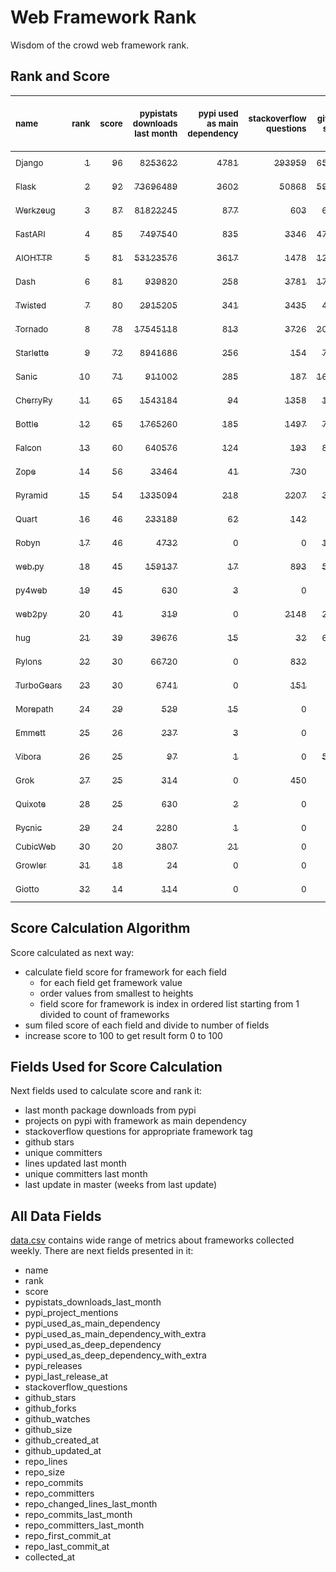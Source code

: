 # Web Framework Rank
Wisdom of the crowd web framework rank.

## Rank and Score
<sub>name</sub> | <sub>rank</sub> | <sub>score</sub> | <sub>pypistats downloads last month</sub> | <sub>pypi used as main dependency</sub> | <sub>stackoverflow questions</sub> | <sub>github stars</sub> | <sub>repo unique committers</sub> | <sub>repo changed lines last month</sub> | <sub>repo unique committers last month</sub> | <sub>repo last commit</sub>
:--- | ---: | ---: | ---: | ---: | ---: | ---: | ---: | ---: | ---: | ---:
[<sub>Django</sub>](https://github.com/django/django "first commit: 2005-07-13") | [<sub>1</sub>](# "  +0 last week") | [<sub>96</sub>](# "  +0 last week") | [<sub>8253622</sub>](# "  #6 in pypistats downloads last month +0.04% last week") | [<sub>4781</sub>](# "  #1 in pypi used as main dependency +0.31% last week") | [<sub>293959</sub>](# "  #1 in stackoverflow questions +0.17% last week") | [<sub>65261</sub>](# "  #1 in github stars +0.19% last week") | [<sub>2724</sub>](# "  #1 in repo unique committers +0.15% last week") | [<sub>2579</sub>](# "▼ #7 in repo changed lines last month -13.63% last week") | [<sub>29</sub>](# "  #1 in repo unique committers last month -6.45% last week") | [<sub>2022-07-23</sub>](# "  #1 in repo last commit 1 week ago")
[<sub>Flask</sub>](https://github.com/pallets/flask "first commit: 2010-04-06; uses: Werkzeug") | [<sub>2</sub>](# "  +0 last week") | [<sub>92</sub>](# "  -2 last week") | [<sub>73696489</sub>](# "  #2 in pypistats downloads last month +1.57% last week") | [<sub>3602</sub>](# "  #3 in pypi used as main dependency +0.42% last week") | [<sub>50868</sub>](# "  #2 in stackoverflow questions +0.15% last week") | [<sub>59958</sub>](# "  #2 in github stars +0.12% last week") | [<sub>802</sub>](# "  #2 in repo unique committers +0.0% last week") | [<sub>6854</sub>](# "  #4 in repo changed lines last month -27.7% last week") | [<sub>11</sub>](# "  #2 in repo unique committers last month -8.33% last week") | [<sub>2022-07-14</sub>](# "▼ #10 in repo last commit 2 weeks ago")
[<sub>Werkzeug</sub>](https://github.com/pallets/werkzeug "first commit: 2007-05-04; used by: Flask and Quart") | [<sub>3</sub>](# "▲ +1 last week") | [<sub>87</sub>](# "▲ +4 last week") | [<sub>81822245</sub>](# "  #1 in pypistats downloads last month +0.25% last week") | [<sub>877</sub>](# "  #4 in pypi used as main dependency +0.46% last week") | [<sub>603</sub>](# "  #15 in stackoverflow questions +0.0% last week") | [<sub>6125</sub>](# "  #12 in github stars +0.1% last week") | [<sub>467</sub>](# "  #4 in repo unique committers +0.43% last week") | [<sub>14062</sub>](# "▲ #2 in repo changed lines last month +8.52% last week") | [<sub>11</sub>](# "▲ #2 in repo unique committers last month +22.22% last week") | [<sub>2022-07-23</sub>](# "▲ #1 in repo last commit 1 week ago")
[<sub>FastAPI</sub>](https://github.com/tiangolo/fastapi "first commit: 2018-12-05; uses: Starlette") | [<sub>4</sub>](# "▼ -1 last week") | [<sub>85</sub>](# "▼ +1 last week") | [<sub>7497540</sub>](# "  #7 in pypistats downloads last month +1.69% last week") | [<sub>835</sub>](# "  #5 in pypi used as main dependency +0.36% last week") | [<sub>3346</sub>](# "  #6 in stackoverflow questions +1.36% last week") | [<sub>47509</sub>](# "  #3 in github stars +0.55% last week") | [<sub>335</sub>](# "  #8 in repo unique committers +0.3% last week") | [<sub>2968</sub>](# "▲ #6 in repo changed lines last month +14.46% last week") | [<sub>9</sub>](# "▲ #4 in repo unique committers last month +12.5% last week") | [<sub>2022-07-20</sub>](# "▲ #3 in repo last commit 1 week ago")
[<sub>AIOHTTP</sub>](https://github.com/aio-libs/aiohttp "first commit: 2013-10-01") | [<sub>5</sub>](# "▲ +3 last week") | [<sub>81</sub>](# "▲ +3 last week") | [<sub>53123576</sub>](# "  #3 in pypistats downloads last month -0.22% last week") | [<sub>3617</sub>](# "  #2 in pypi used as main dependency +0.64% last week") | [<sub>1478</sub>](# "  #10 in stackoverflow questions +0.14% last week") | [<sub>12661</sub>](# "  #7 in github stars +0.25% last week") | [<sub>665</sub>](# "  #3 in repo unique committers +0.0% last week") | [<sub>8</sub>](# "▲ #15 in repo changed lines last month +14.29% last week") | [<sub>3</sub>](# "▲ #10 in repo unique committers last month +50.0% last week") | [<sub>2022-07-22</sub>](# "▲ #3 in repo last commit 1 week ago")
[<sub>Dash</sub>](https://github.com/plotly/dash "first commit: 2015-04-10") | [<sub>6</sub>](# "  +0 last week") | [<sub>81</sub>](# "  +1 last week") | [<sub>939820</sub>](# "  #12 in pypistats downloads last month +2.38% last week") | [<sub>258</sub>](# "  #9 in pypi used as main dependency +0.0% last week") | [<sub>3781</sub>](# "  #3 in stackoverflow questions +0.32% last week") | [<sub>17024</sub>](# "  #5 in github stars +0.31% last week") | [<sub>146</sub>](# "  #15 in repo unique committers +0.0% last week") | [<sub>51564</sub>](# "  #1 in repo changed lines last month -1.67% last week") | [<sub>8</sub>](# "  #6 in repo unique committers last month +14.29% last week") | [<sub>2022-07-21</sub>](# "▲ #3 in repo last commit 1 week ago")
[<sub>Twisted</sub>](https://github.com/twisted/twisted "first commit: 2001-07-09") | [<sub>7</sub>](# "  +0 last week") | [<sub>80</sub>](# "  +0 last week") | [<sub>2915205</sub>](# "  #8 in pypistats downloads last month -2.51% last week") | [<sub>341</sub>](# "  #7 in pypi used as main dependency +0.0% last week") | [<sub>3435</sub>](# "  #5 in stackoverflow questions +0.0% last week") | [<sub>4672</sub>](# "  #15 in github stars +0.26% last week") | [<sub>284</sub>](# "  #9 in repo unique committers +0.35% last week") | [<sub>13748</sub>](# "▼ #3 in repo changed lines last month -9.41% last week") | [<sub>8</sub>](# "  #6 in repo unique committers last month +14.29% last week") | [<sub>2022-07-22</sub>](# "▲ #3 in repo last commit 1 week ago")
[<sub>Tornado</sub>](https://github.com/tornadoweb/tornado "first commit: 2009-09-09") | [<sub>8</sub>](# "▼ -3 last week") | [<sub>78</sub>](# "▼ -3 last week") | [<sub>17545118</sub>](# "  #4 in pypistats downloads last month -4.53% last week") | [<sub>813</sub>](# "  #6 in pypi used as main dependency +0.62% last week") | [<sub>3726</sub>](# "  #4 in stackoverflow questions +0.03% last week") | [<sub>20642</sub>](# "  #4 in github stars +0.04% last week") | [<sub>438</sub>](# "  #5 in repo unique committers +0.0% last week") | [<sub>24</sub>](# "▼ #14 in repo changed lines last month -94.46% last week") | [<sub>1</sub>](# "▼ #14 in repo unique committers last month -66.67% last week") | [<sub>2022-07-04</sub>](# "  #12 in repo last commit 3 weeks ago")
[<sub>Starlette</sub>](https://github.com/encode/starlette "first commit: 2018-06-25; used by: FastAPI") | [<sub>9</sub>](# "  +0 last week") | [<sub>72</sub>](# "  -1 last week") | [<sub>8941686</sub>](# "  #5 in pypistats downloads last month +1.34% last week") | [<sub>256</sub>](# "  #10 in pypi used as main dependency +1.19% last week") | [<sub>154</sub>](# "  #19 in stackoverflow questions +1.99% last week") | [<sub>7216</sub>](# "  #10 in github stars +0.54% last week") | [<sub>218</sub>](# "  #12 in repo unique committers +0.0% last week") | [<sub>598</sub>](# "  #9 in repo changed lines last month -22.44% last week") | [<sub>9</sub>](# "▼ #4 in repo unique committers last month -18.18% last week") | [<sub>2022-07-14</sub>](# "▼ #10 in repo last commit 2 weeks ago")
[<sub>Sanic</sub>](https://github.com/sanic-org/sanic "first commit: 2016-05-26") | [<sub>10</sub>](# "  +0 last week") | [<sub>71</sub>](# "  +0 last week") | [<sub>911002</sub>](# "  #13 in pypistats downloads last month -0.19% last week") | [<sub>285</sub>](# "  #8 in pypi used as main dependency +0.0% last week") | [<sub>187</sub>](# "  #18 in stackoverflow questions +0.54% last week") | [<sub>16295</sub>](# "  #6 in github stars +0.15% last week") | [<sub>354</sub>](# "  #7 in repo unique committers +0.0% last week") | [<sub>3794</sub>](# "  #5 in repo changed lines last month -2.12% last week") | [<sub>4</sub>](# "▼ #9 in repo unique committers last month -20.0% last week") | [<sub>2022-06-30</sub>](# "  #15 in repo last commit 4 weeks ago")
[<sub>CherryPy</sub>](https://github.com/cherrypy/cherrypy "first commit: 2004-11-20") | [<sub>11</sub>](# "▲ +1 last week") | [<sub>65</sub>](# "▲ +3 last week") | [<sub>1543184</sub>](# "  #10 in pypistats downloads last month -2.6% last week") | [<sub>94</sub>](# "  #14 in pypi used as main dependency +0.0% last week") | [<sub>1358</sub>](# "  #11 in stackoverflow questions +0.0% last week") | [<sub>1562</sub>](# "  #18 in github stars +0.0% last week") | [<sub>145</sub>](# "  #16 in repo unique committers +0.0% last week") | [<sub>154</sub>](# "▲ #10 in repo changed lines last month +250.0% last week") | [<sub>2</sub>](# "▲ #12 in repo unique committers last month +0.0% last week") | [<sub>2022-07-17</sub>](# "▲ #3 in repo last commit 1 week ago")
[<sub>Bottle</sub>](https://github.com/bottlepy/bottle "first commit: 2009-06-30") | [<sub>12</sub>](# "▼ -1 last week") | [<sub>65</sub>](# "▼ +0 last week") | [<sub>1765260</sub>](# "  #9 in pypistats downloads last month +1.36% last week") | [<sub>185</sub>](# "  #12 in pypi used as main dependency +0.0% last week") | [<sub>1497</sub>](# "  #9 in stackoverflow questions +0.13% last week") | [<sub>7675</sub>](# "  #9 in github stars +0.18% last week") | [<sub>227</sub>](# "  #11 in repo unique committers +0.0% last week") | [<sub>5</sub>](# "  #17 in repo changed lines last month -28.57% last week") | [<sub>1</sub>](# "▼ #14 in repo unique committers last month -50.0% last week") | [<sub>2022-06-29</sub>](# "  #15 in repo last commit 4 weeks ago")
[<sub>Falcon</sub>](https://github.com/falconry/falcon "first commit: 2012-12-06; used by: hug") | [<sub>13</sub>](# "  +0 last week") | [<sub>60</sub>](# "  +1 last week") | [<sub>640576</sub>](# "  #14 in pypistats downloads last month -2.45% last week") | [<sub>124</sub>](# "  #13 in pypi used as main dependency +0.81% last week") | [<sub>193</sub>](# "  #17 in stackoverflow questions -0.52% last week") | [<sub>8833</sub>](# "  #8 in github stars +0.09% last week") | [<sub>196</sub>](# "  #13 in repo unique committers +0.0% last week") | [<sub>26</sub>](# "▲ #13 in repo changed lines last month +0.0% last week") | [<sub>1</sub>](# "▲ #14 in repo unique committers last month +0.0% last week") | [<sub>2022-06-27</sub>](# "  #15 in repo last commit 4 weeks ago")
[<sub>Zope</sub>](https://github.com/zopefoundation/Zope "first commit: 1996-06-17") | [<sub>14</sub>](# "  +0 last week") | [<sub>56</sub>](# "  +1 last week") | [<sub>33464</sub>](# "  #19 in pypistats downloads last month +2.52% last week") | [<sub>41</sub>](# "  #16 in pypi used as main dependency +0.0% last week") | [<sub>730</sub>](# "  #14 in stackoverflow questions +0.0% last week") | [<sub>293</sub>](# "  #24 in github stars +0.0% last week") | [<sub>172</sub>](# "  #14 in repo unique committers +0.0% last week") | [<sub>154</sub>](# "▲ #10 in repo changed lines last month +0.0% last week") | [<sub>3</sub>](# "  #10 in repo unique committers last month +0.0% last week") | [<sub>2022-07-04</sub>](# "  #12 in repo last commit 3 weeks ago")
[<sub>Pyramid</sub>](https://github.com/Pylons/pyramid "first commit: 2008-07-04; used by: CubicWeb") | [<sub>15</sub>](# "  +0 last week") | [<sub>54</sub>](# "  +0 last week") | [<sub>1335094</sub>](# "  #11 in pypistats downloads last month +1.26% last week") | [<sub>218</sub>](# "  #11 in pypi used as main dependency +0.0% last week") | [<sub>2207</sub>](# "  #7 in stackoverflow questions +0.14% last week") | [<sub>3674</sub>](# "  #16 in github stars +0.14% last week") | [<sub>358</sub>](# "  #6 in repo unique committers +0.0% last week") | [<sub>0</sub>](# "▲ #18 in repo changed lines last month +100% last week") | [<sub>0</sub>](# "▲ #18 in repo unique committers last month +100% last week") | [<sub>2022-03-13</sub>](# "  #24 in repo last commit 19 weeks ago")
[<sub>Quart</sub>](https://gitlab.com/pgjones/quart "first commit: 2017-05-14; uses: Werkzeug") | [<sub>16</sub>](# "▲ +2 last week") | [<sub>46</sub>](# "▲ +0 last week") | [<sub>233189</sub>](# "  #15 in pypistats downloads last month +2.79% last week") | [<sub>62</sub>](# "  #15 in pypi used as main dependency +0.0% last week") | [<sub>142</sub>](# "  #21 in stackoverflow questions +0.0% last week") | [<sub>1</sub>](# "  #31 in github stars +0.0% last week") | [<sub>69</sub>](# "  #19 in repo unique committers +0.0% last week") | [<sub>8</sub>](# "▲ #15 in repo changed lines last month +0.0% last week") | [<sub>1</sub>](# "▲ #14 in repo unique committers last month +0.0% last week") | [<sub>2022-07-04</sub>](# "  #12 in repo last commit 3 weeks ago")
[<sub>Robyn</sub>](https://github.com/sansyrox/robyn "first commit: 2021-05-22") | [<sub>17</sub>](# "  +0 last week") | [<sub>46</sub>](# "  -1 last week") | [<sub>4732</sub>](# "  #21 in pypistats downloads last month +38.57% last week") | [<sub>0</sub>](# "  #26 in pypi used as main dependency +100% last week") | [<sub>0</sub>](# "  #23 in stackoverflow questions +100% last week") | [<sub>1451</sub>](# "  #19 in github stars +0.28% last week") | [<sub>19</sub>](# "  #27 in repo unique committers +11.76% last week") | [<sub>1247</sub>](# "  #8 in repo changed lines last month +47.05% last week") | [<sub>5</sub>](# "▲ #8 in repo unique committers last month +66.67% last week") | [<sub>2022-07-21</sub>](# "▼ #3 in repo last commit 1 week ago")
[<sub>web.py</sub>](https://github.com/webpy/webpy "first commit: 1970-01-01") | [<sub>18</sub>](# "▲ +1 last week") | [<sub>45</sub>](# "▲ +1 last week") | [<sub>159137</sub>](# "  #16 in pypistats downloads last month -1.26% last week") | [<sub>17</sub>](# "  #18 in pypi used as main dependency +0.0% last week") | [<sub>893</sub>](# "  #12 in stackoverflow questions +0.0% last week") | [<sub>5709</sub>](# "  #14 in github stars +0.04% last week") | [<sub>93</sub>](# "  #18 in repo unique committers +0.0% last week") | [<sub>0</sub>](# "▲ #18 in repo changed lines last month +100% last week") | [<sub>0</sub>](# "▲ #18 in repo unique committers last month +100% last week") | [<sub>2022-05-19</sub>](# "  #21 in repo last commit 10 weeks ago")
[<sub>py4web</sub>](https://github.com/web2py/py4web "first commit: 2019-03-25") | [<sub>19</sub>](# "▼ -3 last week") | [<sub>45</sub>](# "▼ -2 last week") | [<sub>630</sub>](# "▲ #24 in pypistats downloads last month +21.62% last week") | [<sub>3</sub>](# "  #21 in pypi used as main dependency +0.0% last week") | [<sub>0</sub>](# "  #23 in stackoverflow questions +100% last week") | [<sub>179</sub>](# "  #26 in github stars -0.56% last week") | [<sub>62</sub>](# "  #20 in repo unique committers +0.0% last week") | [<sub>59</sub>](# "  #12 in repo changed lines last month -39.18% last week") | [<sub>2</sub>](# "▼ #12 in repo unique committers last month -50.0% last week") | [<sub>2022-07-19</sub>](# "▼ #3 in repo last commit 1 week ago")
[<sub>web2py</sub>](https://github.com/web2py/web2py "first commit: 2011-11-23") | [<sub>20</sub>](# "  +0 last week") | [<sub>41</sub>](# "  +1 last week") | [<sub>319</sub>](# "▲ #27 in pypistats downloads last month -7.8% last week") | [<sub>0</sub>](# "  #26 in pypi used as main dependency +100% last week") | [<sub>2148</sub>](# "  #8 in stackoverflow questions +0.05% last week") | [<sub>2003</sub>](# "  #17 in github stars +0.05% last week") | [<sub>271</sub>](# "  #10 in repo unique committers +0.0% last week") | [<sub>0</sub>](# "▲ #18 in repo changed lines last month +100% last week") | [<sub>0</sub>](# "▲ #18 in repo unique committers last month +100% last week") | [<sub>2022-06-04</sub>](# "  #19 in repo last commit 8 weeks ago")
[<sub>hug</sub>](https://github.com/hugapi/hug "first commit: 2015-07-17; uses: Falcon") | [<sub>21</sub>](# "  +0 last week") | [<sub>39</sub>](# "  +1 last week") | [<sub>39676</sub>](# "  #18 in pypistats downloads last month +2.38% last week") | [<sub>15</sub>](# "  #19 in pypi used as main dependency +0.0% last week") | [<sub>32</sub>](# "  #22 in stackoverflow questions +0.0% last week") | [<sub>6633</sub>](# "  #11 in github stars +0.06% last week") | [<sub>123</sub>](# "  #17 in repo unique committers +0.0% last week") | [<sub>0</sub>](# "▲ #18 in repo changed lines last month +100% last week") | [<sub>0</sub>](# "▲ #18 in repo unique committers last month +100% last week") | [<sub>2020-08-10</sub>](# "  #27 in repo last commit 102 weeks ago")
[<sub>Pylons</sub>](https://github.com/Pylons/pylons "first commit: 2006-02-18") | [<sub>22</sub>](# "▲ +1 last week") | [<sub>30</sub>](# "▲ +0 last week") | [<sub>66720</sub>](# "  #17 in pypistats downloads last month +5.23% last week") | [<sub>0</sub>](# "  #26 in pypi used as main dependency +100% last week") | [<sub>832</sub>](# "  #13 in stackoverflow questions +0.0% last week") | [<sub>219</sub>](# "  #25 in github stars +0.0% last week") | [<sub>36</sub>](# "  #22 in repo unique committers +0.0% last week") | [<sub>0</sub>](# "▲ #18 in repo changed lines last month +100% last week") | [<sub>0</sub>](# "▲ #18 in repo unique committers last month +100% last week") | [<sub>2018-01-12</sub>](# "  #30 in repo last commit 237 weeks ago")
[<sub>TurboGears</sub>](https://github.com/TurboGears/tg2 "first commit: 2007-06-27") | [<sub>23</sub>](# "▲ +1 last week") | [<sub>30</sub>](# "▲ +0 last week") | [<sub>6741</sub>](# "  #20 in pypistats downloads last month +14.8% last week") | [<sub>0</sub>](# "  #26 in pypi used as main dependency +100% last week") | [<sub>151</sub>](# "▼ #20 in stackoverflow questions +0.0% last week") | [<sub>777</sub>](# "  #20 in github stars +0.0% last week") | [<sub>35</sub>](# "  #23 in repo unique committers +0.0% last week") | [<sub>0</sub>](# "▲ #18 in repo changed lines last month +100% last week") | [<sub>0</sub>](# "▲ #18 in repo unique committers last month +100% last week") | [<sub>2021-05-26</sub>](# "  #25 in repo last commit 61 weeks ago")
[<sub>Morepath</sub>](https://github.com/morepath/morepath "first commit: 2013-07-17") | [<sub>24</sub>](# "▲ +1 last week") | [<sub>29</sub>](# "▲ +0 last week") | [<sub>529</sub>](# "▼ #26 in pypistats downloads last month -10.34% last week") | [<sub>15</sub>](# "  #19 in pypi used as main dependency +0.0% last week") | [<sub>0</sub>](# "  #23 in stackoverflow questions +100% last week") | [<sub>395</sub>](# "  #23 in github stars +0.0% last week") | [<sub>28</sub>](# "  #24 in repo unique committers +0.0% last week") | [<sub>0</sub>](# "▲ #18 in repo changed lines last month +100% last week") | [<sub>0</sub>](# "▲ #18 in repo unique committers last month +100% last week") | [<sub>2022-05-29</sub>](# "  #20 in repo last commit 8 weeks ago")
[<sub>Emmett</sub>](https://github.com/emmett-framework/emmett "first commit: 2014-10-22") | [<sub>25</sub>](# "▲ +1 last week") | [<sub>26</sub>](# "▲ +0 last week") | [<sub>237</sub>](# "  #29 in pypistats downloads last month -11.9% last week") | [<sub>3</sub>](# "  #21 in pypi used as main dependency +0.0% last week") | [<sub>0</sub>](# "  #23 in stackoverflow questions +100% last week") | [<sub>771</sub>](# "  #21 in github stars +0.0% last week") | [<sub>22</sub>](# "  #26 in repo unique committers +0.0% last week") | [<sub>0</sub>](# "▲ #18 in repo changed lines last month +100% last week") | [<sub>0</sub>](# "▲ #18 in repo unique committers last month +100% last week") | [<sub>2022-05-20</sub>](# "  #21 in repo last commit 10 weeks ago")
[<sub>Vibora</sub>](https://github.com/vibora-io/vibora "first commit: 2018-06-13") | [<sub>26</sub>](# "▲ +2 last week") | [<sub>25</sub>](# "▲ +0 last week") | [<sub>97</sub>](# "  #31 in pypistats downloads last month -3.0% last week") | [<sub>1</sub>](# "▼ #24 in pypi used as main dependency +0.0% last week") | [<sub>0</sub>](# "  #23 in stackoverflow questions +100% last week") | [<sub>5724</sub>](# "  #13 in github stars +0.0% last week") | [<sub>27</sub>](# "  #25 in repo unique committers +0.0% last week") | [<sub>0</sub>](# "▲ #18 in repo changed lines last month +100% last week") | [<sub>0</sub>](# "▲ #18 in repo unique committers last month +100% last week") | [<sub>2019-02-11</sub>](# "  #29 in repo last commit 180 weeks ago")
[<sub>Grok</sub>](https://github.com/zopefoundation/grok "first commit: 2006-10-14") | [<sub>27</sub>](# "  +0 last week") | [<sub>25</sub>](# "  +0 last week") | [<sub>314</sub>](# "▼ #28 in pypistats downloads last month -12.53% last week") | [<sub>0</sub>](# "  #26 in pypi used as main dependency +100% last week") | [<sub>450</sub>](# "  #16 in stackoverflow questions +0.45% last week") | [<sub>20</sub>](# "  #30 in github stars +0.0% last week") | [<sub>40</sub>](# "  #21 in repo unique committers +0.0% last week") | [<sub>0</sub>](# "▲ #18 in repo changed lines last month +100% last week") | [<sub>0</sub>](# "▲ #18 in repo unique committers last month +100% last week") | [<sub>2020-09-02</sub>](# "  #26 in repo last commit 99 weeks ago")
[<sub>Quixote</sub>](https://github.com/nascheme/quixote "first commit: 2006-03-16") | [<sub>28</sub>](# "▼ -6 last week") | [<sub>25</sub>](# "▼ -7 last week") | [<sub>630</sub>](# "▲ #24 in pypistats downloads last month +8.25% last week") | [<sub>2</sub>](# "  #23 in pypi used as main dependency +100.0% last week") | [<sub>0</sub>](# "  #23 in stackoverflow questions +100% last week") | [<sub>81</sub>](# "  #28 in github stars +0.0% last week") | [<sub>6</sub>](# "  #29 in repo unique committers +0.0% last week") | [<sub>0</sub>](# "▼ #18 in repo changed lines last month -100.0% last week") | [<sub>0</sub>](# "▼ #18 in repo unique committers last month -100.0% last week") | [<sub>2022-06-23</sub>](# "  #18 in repo last commit 5 weeks ago")
[<sub>Pycnic</sub>](https://github.com/nullism/pycnic "first commit: 2015-11-04") | [<sub>29</sub>](# "  +0 last week") | [<sub>24</sub>](# "  +0 last week") | [<sub>2280</sub>](# "  #23 in pypistats downloads last month +1.74% last week") | [<sub>1</sub>](# "▼ #24 in pypi used as main dependency +0.0% last week") | [<sub>0</sub>](# "  #23 in stackoverflow questions +100% last week") | [<sub>155</sub>](# "  #27 in github stars +0.0% last week") | [<sub>11</sub>](# "  #28 in repo unique committers +0.0% last week") | [<sub>0</sub>](# "▲ #18 in repo changed lines last month +100% last week") | [<sub>0</sub>](# "▲ #18 in repo unique committers last month +100% last week") | [<sub>2022-04-05</sub>](# "  #23 in repo last commit 16 weeks ago")
[<sub>CubicWeb</sub>](https://forge.extranet.logilab.fr/cubicweb/cubicweb "uses: Pyramid") | [<sub>30</sub>](# "  +0 last week") | [<sub>20</sub>](# "  +0 last week") | [<sub>3807</sub>](# "  #22 in pypistats downloads last month +17.46% last week") | [<sub>21</sub>](# "  #17 in pypi used as main dependency +0.0% last week") | [<sub>0</sub>](# "  #23 in stackoverflow questions +100% last week") | [<sub>0</sub>](# "  #32 in github stars +100% last week") | [<sub>0</sub>](# "  #32 in repo unique committers +100% last week") | [<sub>0</sub>](# "▲ #18 in repo changed lines last month +100% last week") | [<sub>0</sub>](# "▲ #18 in repo unique committers last month +100% last week") | [<sub></sub>](# "  #31 in repo last commit")
[<sub>Growler</sub>](https://github.com/pyGrowler/Growler "first commit: 2014-08-17") | [<sub>31</sub>](# "  +0 last week") | [<sub>18</sub>](# "  +0 last week") | [<sub>24</sub>](# "  #32 in pypistats downloads last month -7.69% last week") | [<sub>0</sub>](# "  #26 in pypi used as main dependency +100% last week") | [<sub>0</sub>](# "  #23 in stackoverflow questions +100% last week") | [<sub>686</sub>](# "  #22 in github stars +0.0% last week") | [<sub>6</sub>](# "  #29 in repo unique committers +0.0% last week") | [<sub>0</sub>](# "▲ #18 in repo changed lines last month +100% last week") | [<sub>0</sub>](# "▲ #18 in repo unique committers last month +100% last week") | [<sub>2020-03-08</sub>](# "  #28 in repo last commit 124 weeks ago")
[<sub>Giotto</sub>](https://github.com/priestc/giotto "first commit: 2012-02-26") | [<sub>32</sub>](# "  +0 last week") | [<sub>14</sub>](# "  +0 last week") | [<sub>114</sub>](# "  #30 in pypistats downloads last month -37.02% last week") | [<sub>0</sub>](# "  #26 in pypi used as main dependency +100% last week") | [<sub>0</sub>](# "  #23 in stackoverflow questions +100% last week") | [<sub>57</sub>](# "  #29 in github stars +1.79% last week") | [<sub>3</sub>](# "  #31 in repo unique committers +0.0% last week") | [<sub>0</sub>](# "▲ #18 in repo changed lines last month +100% last week") | [<sub>0</sub>](# "▲ #18 in repo unique committers last month +100% last week") | [<sub>2013-10-07</sub>](# "  #31 in repo last commit 459 weeks ago")

## Score Calculation Algorithm
Score calculated as next way:
- calculate field score for framework for each field
  - for each field get framework value
  - order values from smallest to heights
  - field score for framework is index in ordered list starting from 1 divided to count of frameworks
- sum filed score of each field and divide to number of fields
- increase score to 100 to get result form 0 to 100

## Fields Used for Score Calculation
Next fields used to calculate score and rank it:
- last month package downloads from pypi
- projects on pypi with framework as main dependency
- stackoverflow questions for appropriate framework tag
- github stars
- unique committers
- lines updated last month
- unique committers last month
- last update in master (weeks from last update)

## All Data Fields
[data.csv](data.csv) contains wide range of metrics about frameworks collected weekly.
There are next fields presented in it: 

- name
- rank
- score
- pypistats_downloads_last_month
- pypi_project_mentions
- pypi_used_as_main_dependency
- pypi_used_as_main_dependency_with_extra
- pypi_used_as_deep_dependency
- pypi_used_as_deep_dependency_with_extra
- pypi_releases
- pypi_last_release_at
- stackoverflow_questions
- github_stars
- github_forks
- github_watches
- github_size
- github_created_at
- github_updated_at
- repo_lines
- repo_size
- repo_commits
- repo_committers
- repo_changed_lines_last_month
- repo_commits_last_month
- repo_committers_last_month
- repo_first_commit_at
- repo_last_commit_at
- collected_at
